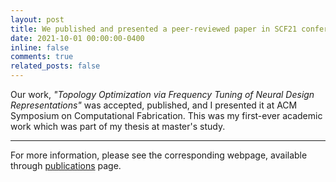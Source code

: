 ```yaml
---
layout: post
title: We published and presented a peer-reviewed paper in SCF21 conference!
date: 2021-10-01 00:00:00-0400
inline: false
comments: true
related_posts: false
---
```


Our work, <em>"Topology Optimization via Frequency Tuning of Neural Design Representations"</em> was accepted, published, and I presented it at ACM Symposium on Computational Fabrication. This was my first-ever academic work which was part of my thesis at master's study.

***

For more information, please see the corresponding webpage, available through <a href="{{site.baseurl}}/publications">publications</a> page.
